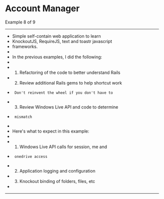 Account Manager
==============	
Example 8 of 9

*****************************************************
*   Simple self-contain web application to learn 
*	KnockoutJS, RequireJS, text and toastr javascript 
*	frameworks. 
*
* 	In the previous examples, I did the following:
*
*	1) Refactoring of the code to better understand Rails
*	2) Review additional Rails gems to help shortcut work
*      Don't reinvent the wheel if you don't have to
*   3) Review Windows Live API and code to determine
*      mismatch
*
*   Here's what to expect in this example:
*
*   1) Windows Live API calls for session, me and
*      onedrive access
*   2) Application logging and configuration
*   3) Knockout binding of folders, files, etc 
*
*****************************************************


